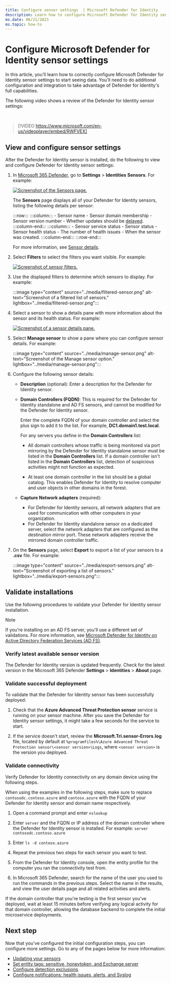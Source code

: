 ```yaml
---
title: Configure sensor settings  | Microsoft Defender for Identity
description: Learn how to configure Microsoft Defender for Identity sensor settings 
ms.date: 06/21/2023
ms.topic: how-to
---
```


# Configure Microsoft Defender for Identity sensor settings

In this article, you'll learn how to correctly configure Microsoft Defender for Identity sensor settings to start seeing data. You'll need to do additional configuration and integration to take advantage of Defender for Identity's full capabilities.


The following video shows a review of the Defender for Identity sensor settings: 

<br>

> [!VIDEO https://www.microsoft.com/en-us/videoplayer/embed/RWFVEX]

## View and configure sensor settings

After the Defender for Identity sensor is installed, do the following to view and configure Defender for Identity sensor settings:

1. In [Microsoft 365 Defender](https://security.microsoft.com), go to **Settings** > **Identities** **Sensors**. For example:

   [![Screenshot of the Sensors page.](../media/sensor-page.png)](../media/sensor-page.png#lightbox)

   The **Sensors** page displays all of your Defender for Identity sensors, listing the following details per sensor:

   :::row:::
       :::column:::
          - Sensor name
          - Sensor domain membership
          - Sensor version number
          - Whether updates should be [delayed](../sensor-settings.md#delayed-sensor-update).        
       :::column-end:::
       :::column:::
          - Sensor service status
          - Sensor status
          - Sensor health status
          - The number of health issues
          - When the sensor was created. 
       :::column-end:::
   :::row-end:::

   For more information, see [Sensor details](../sensor-settings.md#sensor-details).

1. Select **Filters** to select the filters you want visible. For example:

   [![Screenshot of sensor filters.](../media/sensor-filters.png)](../media/sensor-filters.png#lightbox)

1. Use the displayed filters to determine which sensors to display. For example:

   :::image type="content" source="../media/filtered-sensor.png" alt-text="Screenshot of a filtered list of sensors." lightbox="../media/filtered-sensor.png":::

1. Select a sensor to show a details pane with more information about the sensor and its health status. For example:

   [![Screenshot of a sensor details pane.](../media/sensor-details.png)](../media/sensor-details.png#lightbox)

1. Select **Manage sensor** to show a pane where you can configure sensor details. For example:

   :::image type="content" source="../media/manage-sensor.png" alt-text="Screenshot of the Manage sensor option." lightbox="../media/manage-sensor.png":::

1. Configure the following sensor details:

   - **Description** (optional): Enter a description for the Defender for Identity sensor.

   - **Domain Controllers (FQDN)**: This is required for the Defender for Identity standalone and AD FS sensors, and cannot be modified for the Defender for Identity sensor.
   
      Enter the complete FQDN of your domain controller and select the plus sign to add it to the list. For example,  **DC1.domain1.test.local**.

      For any servers you define in the **Domain Controllers** list:

      - All domain controllers whose traffic is being monitored via port mirroring by the Defender for Identity standalone sensor must be listed in the **Domain Controllers** list. If a domain controller isn't listed in the **Domain Controllers** list, detection of suspicious activities might not function as expected.

      - At least one domain controller in the list should be a global catalog. This enables Defender for Identity to resolve computer and user objects in other domains in the forest.

   - **Capture Network adapters** (required):

      - For Defender for Identity sensors, all network adapters that are used for communication with other computers in your organization.
      - For Defender for Identity standalone sensor on a dedicated server, select the network adapters that are configured as the destination mirror port. These network adapters receive the mirrored domain controller traffic.

1. On the **Sensors** page, select **Export** to export a list of your sensors to a **.csv** file. For example:

   :::image type="content" source="../media/export-sensors.png" alt-text="Screenshot of exporting a list of sensors." lightbox="../media/export-sensors.png":::

## Validate installations

Use the following procedures to validate your Defender for Identity sensor installation. 

> [!NOTE]
> If you're installing on an AD FS server, you'll use a different set of validations. For more information, see [Microsoft Defender for Identity on Active Directory Federation Services (AD FS)](active-directory-federation-services.md).
>

### Verify latest available sensor version

The Defender for Identity version is updated frequently. Check for the latest version in the Microsoft 365 Defender **Settings** > **Identities** > **About** page.

### Validate successful deployment

To validate that the Defender for Identity sensor has been successfully deployed:

1. Check that the **Azure Advanced Threat Protection sensor** service is running on your sensor machine. After you save the Defender for Identity sensor settings, it might take a few seconds for the service to start.

1. If the service doesn't start, review the **Microsoft.Tri.sensor-Errors.log** file, located by default at `%programfiles%\Azure Advanced Threat Protection sensor\<sensor version>\Logs`, where `<sensor version>` is the version you deployed.

### Validate connectivity

Verify Defender for Identity connectivity on any domain device using the following steps.

When using the examples in the following steps, make sure to replace `contosodc.contoso.azure` and `contoso.azure` with the FQDN of your Defender for Identity sensor and domain name respectively.

1. Open a command prompt and enter `nslookup`

1. Enter `server` and the FQDN or IP address of the domain controller where the Defender for Identity sensor is installed. For example:  `server contosodc.contoso.azure`

1. Enter `ls -d contoso.azure`
   
1. Repeat the previous two steps for each sensor you want to test.

1. From the Defender for Identity console, open the entity profile for the computer you ran the connectivity test from.

1. In Microsoft 365 Defender, search for the name of the user you used to run the commands in the previous steps. Select the name in the results, and view the user details page and all related activities and alerts.

If the domain controller that you're testing is the first sensor you've deployed, wait at least 15 minutes before verifying any logical activity for that domain controller, allowing the database backend to complete the initial microservice deployments.


## Next step

Now that you've configured the initial configuration steps, you can configure more settings. Go to any of the pages below for more information:

- [Updating your sensors](../sensor-settings.md#updating-your-sensors)
- [Set entity tags: sensitive, honeytoken, and Exchange server](../entity-tags.md)
- [Configure detection exclusions](../exclusions.md)
- [Configure notifications: health issues, alerts, and Syslog](../notifications.md)
